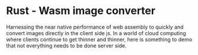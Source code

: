 # Rust - Wasm image converter
Harnessing the near native performance of web assembly to quickly and convert images directly in the client side js. 
In a world of cloud computing where clients continue to get thinner and thinner, here is something to demo that not everything needs to be done server side. 
